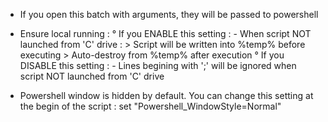 - If you open this batch with arguments, they will be passed to powershell

- Ensure local running :
   ° If you ENABLE this setting :
      - When script NOT launched from 'C' drive :
          > Script will be written into %temp% before executing
          > Auto-destroy from %temp% after execution
   ° If you DISABLE this setting :
      - Lines begining with ';' will be ignored when script NOT launched from 'C' drive
  
- Powershell window is hidden by default. You can change this setting at the begin of the script : set "Powershell_WindowStyle=Normal"
